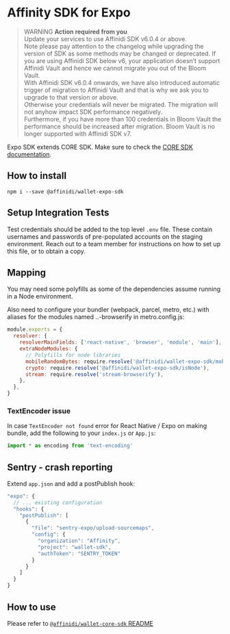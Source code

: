 # Affinity SDK for Expo

> WARNING **Action required from you**  
> Update your services to use Affinidi SDK v6.0.4 or above.  
> Note please pay attention to the changelog while upgrading the version of SDK as some methods may be changed or deprecated.
> If you are using Affinidi SDK below v6, your application doesn’t support Affinidi Vault and hence we cannot migrate you out of the Bloom Vault.  
> With Affinidi SDK v6.0.4 onwards, we have also introduced automatic trigger of migration to Affinidi Vault and that is why we ask you to upgrade to that version or above.  
> Otherwise your credentials will never be migrated. The migration will not anyhow impact SDK performance negatively.  
> Furthermore, if you have more than 100 credentials in Bloom Vault the performance should be increased after migration.
> Bloom Vault is no longer supported with Affinidi SDK v7.

Expo SDK extends CORE SDK. Make sure to check the [CORE SDK documentation](https://www.npmjs.com/package/@affinidi/wallet-core-sdk).

## How to install

```shell script
npm i --save @affinidi/wallet-expo-sdk
```

## Setup Integration Tests

Test credentials should be added to the top level `.env` file. These contain usernames and passwords of pre-populated accounts on the staging environment. Reach out to a team member for instructions on how to set up this file, or to obtain a copy.

## Mapping

You may need some polyfills as some of the dependencies assume running in a Node environment.

Also need to configure your bundler (webpack, parcel, metro, etc.) with aliases for the modules named ..-browserify
in metro.config.js:

```js
module.exports = {
  resolver: {
    resolverMainFields: ['react-native', 'browser', 'module', 'main'],
    extraNodeModules: {
      // Polyfills for node libraries
      mobileRandomBytes: require.resolve('@affinidi/wallet-expo-sdk/mobileRandomBytes'),
      crypto: require.resolve('@affinidi/wallet-expo-sdk/isNode'),
      stream: require.resolve('stream-browserify'),
    },
  },
}
```

### TextEncoder issue

In case `TextEncoder not found` error for React Native / Expo on making bundle,
add the following to your `index.js` or `App.js`:

```js
import * as encoding from 'text-encoding'
```

## Sentry - crash reporting

Extend `app.json` and add a postPublish hook:

```js
"expo": {
  // ... existing configuration
  "hooks": {
    "postPublish": [
      {
        "file": "sentry-expo/upload-sourcemaps",
        "config": {
          "organization": "Affinity",
          "project": "wallet-sdk",
          "authToken": "SENTRY_TOKEN"
        }
      }
    ]
  }
}
```

## How to use

Please refer to [`@affinidi/wallet-core-sdk` README](https://github.com/affinityproject/affinidi-core-sdk/tree/master/sdk/core)
